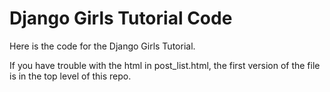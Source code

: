 Django Girls Tutorial Code 
==========================

Here is the code for the Django Girls Tutorial. 

If you have trouble with the html in post_list.html, the first version of the file is in the top level of this repo. 
